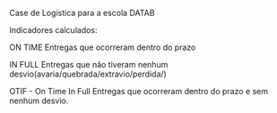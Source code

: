 Case de Logística para a escola DATAB

Indicadores calculados:

ON TIME
Entregas que ocorreram dentro do prazo


IN FULL
Entregas que não tiveram nenhum desvio(avaria/quebrada/extravio/perdida/)


OTIF - On Time In Full
Entregas que ocorreram dentro do prazo e sem nenhum desvio.

